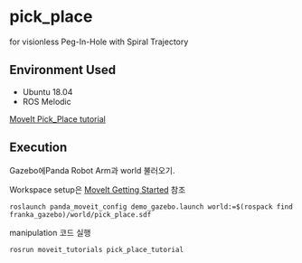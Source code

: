 # pick_place
for visionless Peg-In-Hole with Spiral Trajectory
## Environment Used
* Ubuntu 18.04
* ROS Melodic

[MoveIt Pick_Place tutorial](http://docs.ros.org/en/melodic/api/moveit_tutorials/html/index.html)

## Execution
Gazebo에Panda Robot Arm과 world 불러오기.

Workspace setup은 [MoveIt Getting Started](http://docs.ros.org/en/melodic/api/moveit_tutorials/html/doc/getting_started/getting_started.html) 참조
```
roslaunch panda_moveit_config demo_gazebo.launch world:=$(rospack find franka_gazebo)/world/pick_place.sdf
```
manipulation 코드 실행
```
rosrun moveit_tutorials pick_place_tutorial
```

